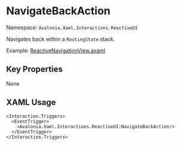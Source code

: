 # NavigateBackAction

Namespace: `Avalonia.Xaml.Interactions.ReactiveUI`

Navigates back within a `RoutingState` stack.

Example: [ReactiveNavigationView.axaml](samples/BehaviorsTestApplication/Views/ReactiveUI/ReactiveNavigationView.axaml)

## Key Properties
None

## XAML Usage
```xaml
<Interaction.Triggers>
  <EventTrigger>
    <Avalonia.Xaml.Interactions.ReactiveUI:NavigateBackAction/>
  </EventTrigger>
</Interaction.Triggers>
```

